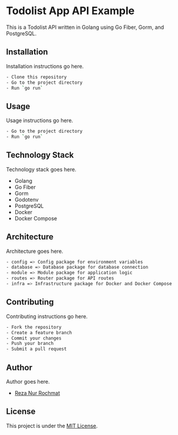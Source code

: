 # Todolist App API Example

This is a Todolist API written in Golang using Go Fiber, Gorm, and PostgreSQL.

## Installation

Installation instructions go here.

```bash
- Clone this repository
- Go to the project directory
- Run `go run`
```

## Usage

Usage instructions go here.

```bash
- Go to the project directory
- Run `go run`
```

## Technology Stack

Technology stack goes here.

- Golang
- Go Fiber
- Gorm
- Godotenv
- PostgreSQL
- Docker
- Docker Compose

## Architecture

Architecture goes here.

```bash
- config => Config package for environment variables
- database => Database package for database connection
- module => Module package for application logic
- routes => Router package for API routes
- infra => Infrastructure package for Docker and Docker Compose
```

## Contributing

Contributing instructions go here.

```bash
- Fork the repository
- Create a feature branch
- Commit your changes
- Push your branch
- Submit a pull request
```

## Author

Author goes here.

- [Reza Nur Rochmat](https://github.com/RezaNurRochmat13)

## License

This project is under the [MIT License](https://opensource.org/licenses/MIT).